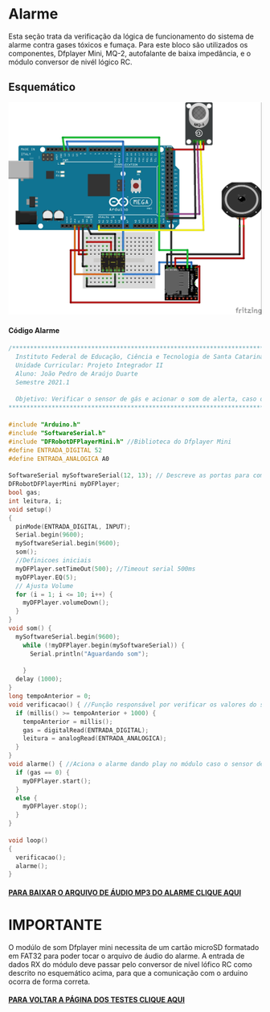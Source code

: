 # Alarme
Esta seção trata da verificação da lógica de funcionamento do sistema de alarme contra gases tóxicos e fumaça. Para este bloco são utilizados os componentes, Dfplayer Mini, MQ-2, autofalante de baixa impedância, e o módulo conversor de nivél lógico RC.


## Esquemático
![Alarme](./Imagens/Alarme.jpg) 

#### Código Alarme

~~~C++
/****************************************************************************************
  Instituto Federal de Educação, Ciência e Tecnologia de Santa Catarina-Campus Florianópolis
  Unidade Curricular: Projeto Integrador II
  Aluno: João Pedro de Araújo Duarte
  Semestre 2021.1

  Objetivo: Verificar o sensor de gás e acionar o som de alerta, caso o sensor de gás ative
****************************************************************************************/

#include "Arduino.h"
#include "SoftwareSerial.h"
#include "DFRobotDFPlayerMini.h" //Biblioteca do Dfplayer Mini
#define ENTRADA_DIGITAL 52
#define ENTRADA_ANALOGICA A0

SoftwareSerial mySoftwareSerial(12, 13); // Descreve as portas para comunicação serial entre o bluetooth e o arduino ordem RX, TX
DFRobotDFPlayerMini myDFPlayer;
bool gas;
int leitura, i;
void setup()
{
  pinMode(ENTRADA_DIGITAL, INPUT);
  Serial.begin(9600);
  mySoftwareSerial.begin(9600);
  som();
  //Definicoes iniciais
  myDFPlayer.setTimeOut(500); //Timeout serial 500ms
  myDFPlayer.EQ(5);
  // Ajusta Volume
  for (i = 1; i <= 10; i++) {
    myDFPlayer.volumeDown();
  }
}
void som() {
  mySoftwareSerial.begin(9600);
    while (!myDFPlayer.begin(mySoftwareSerial)) {
      Serial.println("Aguardando som");

    }
  delay (1000);
}
long tempoAnterior = 0;
void verificacao() { //Função responsável por verificar os valores do sensor de gás e fumaça
  if (millis() >= tempoAnterior + 1000) {
    tempoAnterior = millis();
    gas = digitalRead(ENTRADA_DIGITAL);
    leitura = analogRead(ENTRADA_ANALOGICA);
  }
}
void alarme() { //Aciona o alarme dando play no módulo caso o sensor de gás e fumaça ative
  if (gas == 0) {
    myDFPlayer.start();
  }
  else {
    myDFPlayer.stop();
  }
}

void loop()
{
  verificacao();
  alarme();
}
~~~
#### [PARA BAIXAR O ARQUIVO DE ÁUDIO MP3 DO ALARME CLIQUE AQUI](https://github.com/jaojao7/pi2_jpad/raw/main/Arquivos/alarme1.mp3)

# IMPORTANTE
O modúlo de som Dfplayer mini necessita de um cartão microSD formatado em FAT32 para poder tocar o arquivo de áudio do alarme. A entrada de dados RX do módulo deve passar pelo conversor de nível lófico RC como descrito no esquemático acima, para que a comunicação com o arduino ocorra de forma  correta.



 #### [PARA VOLTAR A PÁGINA DOS TESTES CLIQUE AQUI](https://github.com/jaojao7/pi2_jpad/blob/main/testes.md)
